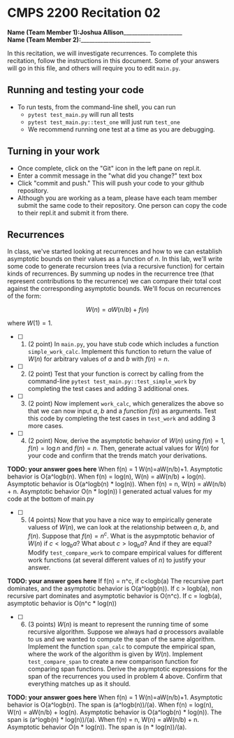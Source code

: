 # CMPS 2200  Recitation 02

**Name (Team Member 1):**__Joshua Allison_______________________  
**Name (Team Member 2):**_________________________

In this recitation, we will investigate recurrences. 
To complete this recitation, follow the instructions in this document. Some of your answers will go in this file, and others will require you to edit `main.py`.



## Running and testing your code
- To run tests, from the command-line shell, you can run
  + `pytest test_main.py` will run all tests
  + `pytest test_main.py::test_one` will just run `test_one`
  + We recommend running one test at a time as you are debugging.

## Turning in your work

- Once complete, click on the "Git" icon in the left pane on repl.it.
- Enter a commit message in the "what did you change?" text box
- Click "commit and push." This will push your code to your github repository.
- Although you are working as a team, please have each team member submit the same code to their repository. One person can copy the code to their repl.it and submit it from there.

## Recurrences

In class, we've started looking at recurrences and how to we can establish asymptotic bounds on their values as a function of $n$. In this lab, we'll write some code to generate recursion trees (via a recursive function) for certain kinds of recurrences. By summing up nodes in the recurrence tree (that represent contributions to the recurrence) we can compare their total cost against the corresponding asymptotic bounds. We'll focus on  recurrences of the form:

$$ W(n) = aW(n/b) + f(n) $$

where $W(1) = 1$.

- [ ] 1. (2 point) In `main.py`, you have stub code which includes a function `simple_work_calc`. Implement this function to return the value of $W(n)$ for arbitrary values of $a$ and $b$ with $f(n)=n$. 

- [ ] 2. (2 point) Test that your function is correct by calling from the command-line `pytest test_main.py::test_simple_work` by completing the test cases and adding 3 additional ones.

- [ ] 3. (2 point) Now implement `work_calc`, which generalizes the above so that we can now input $a$, $b$ and a *function* $f(n)$ as arguments. Test this code by completing the test cases in `test_work` and adding 3 more cases.

- [ ] 4. (2 point) Now, derive the asymptotic behavior of $W(n)$ using $f(n) = 1$, $f(n) = \log n$ and $f(n) = n$. Then, generate actual values for $W(n)$ for your code and confirm that the trends match your derivations.

**TODO: your answer goes here** When f(n) = 1 W(n)=aW(n/b)+1. Asymptotic behavior is O(a^logb(n). When f(n) = log(n), W(n) = aW(n/b) + log(n). Asymptotic behavior is O(a^logb(n) * log(n)). When f(n) = n, W(n) = aW(n/b) + n. Asymptotic behavior O(n * log(n))
I generated actual values for my code at the bottom of main.py

- [ ] 5. (4 points) Now that you have a nice way to empirically generate valuess of $W(n)$, we can look at the relationship between $a$, $b$, and $f(n)$. Suppose that $f(n) = n^c$. What is the asypmptotic behavior of $W(n)$ if $c < \log_b a$? What about $c > \log_b a$? And if they are equal? Modify `test_compare_work` to compare empirical values for different work functions (at several different values of $n$) to justify your answer. 

**TODO: your answer goes here** If f(n) = n^c, if c<logb(a) The recursive part dominates, and the asymptotic behavior is O(a^logb(n)). If c > logb(a), non recursive part dominates and asymptotic behavior is O(n^c). If c = logb(a), asymptotic behavior is O(n^c * log(n))


- [ ] 6. (3 points) $W(n)$ is meant to represent the running time of some recursive algorithm. Suppose we always had $a$ processors available to us and we wanted to compute the span of the same algorithm. Implement the function `span_calc` to compute the empirical span, where the work of the algorithm is given by $W(n)$. Implement `test_compare_span` to create a new comparison function for comparing span functions. Derive the asymptotic expressions for the span of the recurrences you used in problem 4 above. Confirm that everything matches up as it should. 

**TODO: your answer goes here**
When f(n) = 1 W(n)=aW(n/b)+1. Asymptotic behavior is O(a^logb(n). The span is (a^logb(n))/(a). When f(n) = log(n), W(n) = aW(n/b) + log(n). Asymptotic behavior is O(a^logb(n) * log(n)). The span is (a^logb(n) * log(n))/(a). When f(n) = n, W(n) = aW(n/b) + n. Asymptotic behavior O(n * log(n)). The span is (n * log(n))/(a). 
